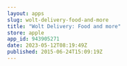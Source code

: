 ```yaml
---
layout: apps
slug: wolt-delivery-food-and-more
title: "Wolt Delivery: Food and more"
store: apple
app_id: 943905271
date: 2023-05-12T08:19:49Z
published: 2015-06-24T15:09:19Z
---
```

